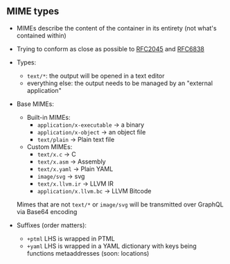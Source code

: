 ## MIME types

* MIMEs describe the content of the container in its entirety (not what's contained within)
* Trying to conform as close as possible to [RFC2045](https://datatracker.ietf.org/doc/html/rfc2045) and [RFC6838](https://www.rfc-editor.org/rfc/rfc6838)
* Types:
    * `text/*`: the output will be opened in a text editor
    * everything else: the output needs to be managed by an "external application"
* Base MIMEs:
    * Built-in MIMEs:
        * `application/x-executable` -> a binary
        * `application/x-object` -> an object file
        * `text/plain` -> Plain text file
    * Custom MIMEs:
        * `text/x.c` -> C
        * `text/x.asm` -> Assembly
        * `text/x.yaml` -> Plain YAML
        * `image/svg` -> svg
        * `text/x.llvm.ir` -> LLVM IR
        * `application/x.llvm.bc` -> LLVM Bitcode

  Mimes that are not `text/*` or `image/svg` will be transmitted over GraphQL via Base64 encoding

* Suffixes (order matters):
    * `+ptml` LHS is wrapped in PTML
    * `+yaml` LHS is wrapped in a YAML dictionary with keys being functions metaaddresses (soon: locations)
